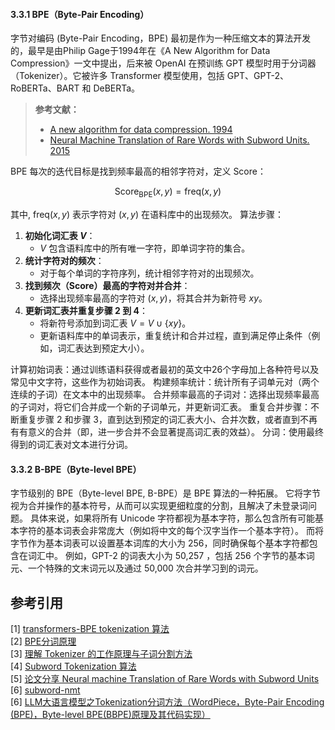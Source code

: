#### 3.3.1 BPE（Byte-Pair Encoding）
字节对编码 (Byte-Pair Encoding，BPE) 最初是作为一种压缩文本的算法开发的，最早是由Philip Gage于1994年在《A New Algorithm for Data Compression》一文中提出，后来被 OpenAI 在预训练 GPT 模型时用于分词器（Tokenizer）。它被许多 Transformer 模型使用，包括 GPT、GPT-2、RoBERTa、BART 和 DeBERTa。

> **参考文献：**
> - [A new algorithm for data compression. 1994](http://www.pennelynn.com/Documents/CUJ/HTML/94HTML/19940045.HTM)
> - [Neural Machine Translation of Rare Words with Subword Units. 2015](https://arxiv.org/pdf/1508.07909v5)

BPE 每次的迭代目标是找到频率最高的相邻字符对，定义 Score：

$$
\text{Score}_{\text{BPE}}(x, y) = \text{freq}(x, y)
$$

其中, $\text{freq}(x, y)$ 表示字符对 $(x, y)$ 在语料库中的出现频次。 算法步骤：

1. **初始化词汇表 $V$**：
   - $V$ 包含语料库中的所有唯一字符，即单词字符的集合。
2. **统计字符对的频次**：
   - 对于每个单词的字符序列，统计相邻字符对的出现频次。
3. **找到频次（Score）最高的字符对并合并**：
   - 选择出现频率最高的字符对 $(x, y)$，将其合并为新符号 $xy$。
4. **更新词汇表并重复步骤 2 到 4**：
   - 将新符号添加到词汇表 $V = V \cup \{xy\}$。
   - 更新语料库中的单词表示，重复统计和合并过程，直到满足停止条件（例如，词汇表达到预定大小）。

计算初始词表：通过训练语料获得或者最初的英文中26个字母加上各种符号以及常见中文字符，这些作为初始词表。
构建频率统计：统计所有子词单元对（两个连续的子词）在文本中的出现频率。
合并频率最高的子词对：选择出现频率最高的子词对，将它们合并成一个新的子词单元，并更新词汇表。
重复合并步骤：不断重复步骤 2 和步骤 3，直到达到预定的词汇表大小、合并次数，或者直到不再有有意义的合并（即，进一步合并不会显著提高词汇表的效益）。
分词：使用最终得到的词汇表对文本进行分词。

#### 3.3.2 B-BPE（Byte-level BPE）
字节级别的 BPE（Byte-level BPE, B-BPE）是 BPE 算法的一种拓展。
它将字节视为合并操作的基本符号，从而可以实现更细粒度的分割，且解决了未登录词问题。
具体来说，如果将所有 Unicode 字符都视为基本字符，那么包含所有可能基本字符的基本词表会非常庞大（例如将中文的每个汉字当作一个基本字符）。
而将字节作为基本词表可以设置基本词库的大小为 256，同时确保每个基本字符都包含在词汇中。 
例如，GPT-2 的词表大小为 50,257 ，包括 256 个字节的基本词元、一个特殊的文末词元以及通过 50,000 次合并学习到的词元。


## 参考引用
[1] [transformers-BPE tokenization 算法](https://huggingface.co/learn/llm-course/zh-CN/chapter6/5?fw=pt)<br>
[2] [BPE分词原理](https://github.com/BrightXiaoHan/MachineTranslationTutorial/blob/master/tutorials/Chapter2/BPE.md)<br>
[3] [理解 Tokenizer 的工作原理与子词分割方法](https://github.com/Hoper-J/AI-Guide-and-Demos-zh_CN/blob/master/Guide/)<br>
[4] [Subword Tokenization 算法](https://www.huaxiaozhuan.com/%E5%B7%A5%E5%85%B7/huggingface_transformer/chapters/1_tokenizer.html)<br>
[5] [论文分享 Neural machine Translation of Rare Words with Subword Units](https://blog.csdn.net/Mr_tyting/article/details/91352726)<br>
[6] [subword-nmt](https://github.com/rsennrich/subword-nmt/blob/master/learn_bpe.py)<br>
[6] [LLM大语言模型之Tokenization分词方法（WordPiece，Byte-Pair Encoding (BPE)，Byte-level BPE(BBPE)原理及其代码实现）](https://zhuanlan.zhihu.com/p/652520262)<br>
